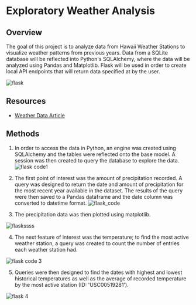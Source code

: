 # Exploratory Weather Analysis

## Overview
The goal of this project is to analyze data from Hawaii Weather Stations to visualize weather patterns from previous years. Data from a SQLite database will be reflected into Python's SQLAlchemy, where the data will be analyzed using Pandas and Matplotlib. Flask will be used in order to create local API endpoints that will return data specified at by the user.

![flask](https://user-images.githubusercontent.com/114107454/224617784-8673f751-af0a-468c-b66a-569a08617ffd.jpg)

## Resources
* [Weather Data Article](https://journals.ametsoc.org/view/journals/atot/29/7/jtech-d-11-00103_1.xml)

## Methods
1. In order to access the data in Python, an engine was created using SQLAlchemy and the tables were reflected onto the base model. A session was then created to query the database to explore the data. 
![flask code1](https://user-images.githubusercontent.com/114107454/224622315-c8213de9-f331-44fd-b0c5-cf6b2bd4d88f.jpg)

2. The first point of interest was the amount of precipitation recorded. A query was designed to return the date and amount of precipitation for the most recent year available in the dataset. The results of the query were then saved to a Pandas dataframe and the date column was converted to datetime format. 
![flask_code](https://user-images.githubusercontent.com/114107454/224622827-09335bb0-86af-453d-8935-50590e11a745.jpg)

3. The precipitation data was then plotted using matplotlib.

![flaskssss](https://user-images.githubusercontent.com/114107454/224624067-dd1d3e17-68df-419c-9d0c-1a3341198c11.jpg)

4. The next feature of interest was the temperature; to find the most active weather station, a query was created to count the number of entries each weather station had.

![flask code 3](https://user-images.githubusercontent.com/114107454/224625425-1161e88c-1b2e-42c5-9d24-a87013e58515.jpg)


5. Queries were then designed to find the dates with highest and lowest historical temperatures as well as the average of recorded temperature by the most active station (ID: 'USC00519281').

![flask 4](https://user-images.githubusercontent.com/114107454/224625402-925f1654-ca44-4648-a4fe-6b7da8511bca.jpg)
